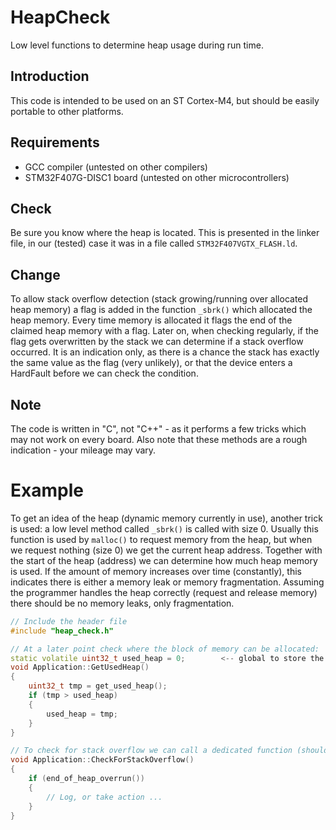 # HeapCheck
Low level functions to determine heap usage during run time.

## Introduction
This code is intended to be used on an ST Cortex-M4, but should be easily portable to other platforms.

## Requirements
 - GCC compiler (untested on other compilers)
 - STM32F407G-DISC1 board (untested on other microcontrollers)

## Check
Be sure you know where the heap is located. This is presented in the linker file, in our (tested) case it was in a file called `STM32F407VGTX_FLASH.ld`.

## Change
To allow stack overflow detection (stack growing/running over allocated heap memory) a flag is added in the function `_sbrk()` which allocated the heap memory. Every time memory is allocated it flags the end of the claimed heap memory with a flag. Later on, when checking regularly, if the flag gets overwritten by the stack we can determine if a stack overflow occurred. It is an indication only, as there is a chance the stack has exactly the same value as the flag (very unlikely), or that the device enters a HardFault before we can check the condition.

## Note
The code is written in "C", not "C++" - as it performs a few tricks which may not work on every board. Also note that these methods are a rough indication - your mileage may vary.

# Example
To get an idea of the heap (dynamic memory currently in use), another trick is used: a low level method called `_sbrk()` is called with size 0. Usually this function is used by `malloc()` to request memory from the heap, but when we request nothing (size 0) we get the current heap address. Together with the start of the heap (address) we can determine how much heap memory is used. If the amount of memory increases over time (constantly), this indicates there is either a memory leak or memory fragmentation. Assuming the programmer handles the heap correctly (request and release memory) there should be no memory leaks, only fragmentation.

```cpp
// Include the header file
#include "heap_check.h"

// At a later point check where the block of memory can be allocated:
static volatile uint32_t used_heap = 0;        <-- global to store the (growing) heap value
void Application::GetUsedHeap()
{
    uint32_t tmp = get_used_heap();
    if (tmp > used_heap)
    {
        used_heap = tmp;
    }
}

// To check for stack overflow we can call a dedicated function (should be done regularly):
void Application::CheckForStackOverflow()
{
    if (end_of_heap_overrun())
    {
        // Log, or take action ...
    }
}
```
